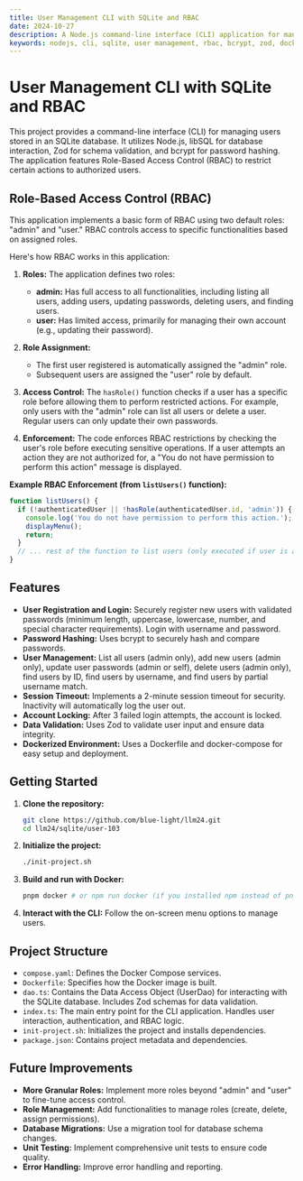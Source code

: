 ```yaml
---
title: User Management CLI with SQLite and RBAC
date: 2024-10-27
description: A Node.js command-line interface (CLI) application for managing users stored in an SQLite database. This application implements Role-Based Access Control (RBAC) for enhanced security.
keywords: nodejs, cli, sqlite, user management, rbac, bcrypt, zod, docker
---
```


# User Management CLI with SQLite and RBAC

This project provides a command-line interface (CLI) for managing users stored in an SQLite database. It utilizes Node.js, libSQL for database interaction, Zod for schema validation, and bcrypt for password hashing.  The application features Role-Based Access Control (RBAC) to restrict certain actions to authorized users.

## Role-Based Access Control (RBAC)

This application implements a basic form of RBAC using two default roles: "admin" and "user."  RBAC controls access to specific functionalities based on assigned roles.

Here's how RBAC works in this application:

1. **Roles:**  The application defines two roles:
    * **admin:**  Has full access to all functionalities, including listing all users, adding users, updating passwords, deleting users, and finding users.
    * **user:**  Has limited access, primarily for managing their own account (e.g., updating their password).

2. **Role Assignment:**
    * The first user registered is automatically assigned the "admin" role.
    * Subsequent users are assigned the "user" role by default.

3. **Access Control:** The `hasRole()` function checks if a user has a specific role before allowing them to perform restricted actions. For example, only users with the "admin" role can list all users or delete a user.  Regular users can only update their own passwords.

4. **Enforcement:** The code enforces RBAC restrictions by checking the user's role before executing sensitive operations. If a user attempts an action they are not authorized for, a "You do not have permission to perform this action" message is displayed.

**Example RBAC Enforcement (from `listUsers()` function):**

```typescript
function listUsers() {
  if (!authenticatedUser || !hasRole(authenticatedUser.id, 'admin')) {
    console.log('You do not have permission to perform this action.');
    displayMenu();
    return;
  }
  // ... rest of the function to list users (only executed if user is an admin)
}
```


## Features

- **User Registration and Login:**  Securely register new users with validated passwords (minimum length, uppercase, lowercase, number, and special character requirements). Login with username and password.
- **Password Hashing:**  Uses bcrypt to securely hash and compare passwords.
- **User Management:** List all users (admin only), add new users (admin only), update user passwords (admin or self), delete users (admin only), find users by ID, find users by username, and find users by partial username match.
- **Session Timeout:**  Implements a 2-minute session timeout for security.  Inactivity will automatically log the user out.
- **Account Locking:** After 3 failed login attempts, the account is locked.
- **Data Validation:**  Uses Zod to validate user input and ensure data integrity.
- **Dockerized Environment:** Uses a Dockerfile and docker-compose for easy setup and deployment.


## Getting Started

1. **Clone the repository:**
   ```bash
   git clone https://github.com/blue-light/llm24.git
   cd llm24/sqlite/user-103
   ```

2. **Initialize the project:**
   ```bash
   ./init-project.sh
   ```

3. **Build and run with Docker:**
   ```bash
   pnpm docker # or npm run docker (if you installed npm instead of pnpm)
   ```

4. **Interact with the CLI:** Follow the on-screen menu options to manage users.


## Project Structure

- `compose.yaml`: Defines the Docker Compose services.
- `Dockerfile`: Specifies how the Docker image is built.
- `dao.ts`: Contains the Data Access Object (UserDao) for interacting with the SQLite database. Includes Zod schemas for data validation.
- `index.ts`: The main entry point for the CLI application. Handles user interaction, authentication, and RBAC logic.
- `init-project.sh`:  Initializes the project and installs dependencies.
- `package.json`:  Contains project metadata and dependencies.


## Future Improvements

- **More Granular Roles:** Implement more roles beyond "admin" and "user" to fine-tune access control.
- **Role Management:** Add functionalities to manage roles (create, delete, assign permissions).
- **Database Migrations:**  Use a migration tool for database schema changes.
- **Unit Testing:** Implement comprehensive unit tests to ensure code quality.
- **Error Handling:** Improve error handling and reporting.